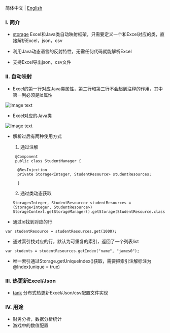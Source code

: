 简体中文 | [English](./README.md)

### Ⅰ. 简介

- [storage](https://github.com/zfoo-project/zfoo/blob/main/storage/README.md)
  Excel和Java类自动映射框架，只需要定义一个和Excel对应的类，直接解析Excel，json，csv

- 利用Java动态语言的反射特性，无需任何代码就能解析Excel

- 支持Excel导出json，csv文件

### Ⅱ. 自动映射

- Excel的第一行对应Java类属性，第二行和第三行不会起到注释的作用，其中第一列必须是Id属性

![Image text](../doc/image/storage/storage01.png)

- Excel对应的Java类

![Image text](../doc/image/storage/storage02.png)

- 解析过后有两种使用方式
  1. 通过注解
  ```
   @Component
   public class StudentManager {

    @ResInjection
    private Storage<Integer, StudentResource> studentResources;

    }
  ```
  2. 通过类动态获取
  ```
  Storage<Integer, StudentResource> studentResources = (Storage<Integer, StudentResource>) StorageContext.getStorageManager().getStorage(StudentResource.class);
  ```

- 通过id找到对应的行

```
var studentResource = studentResources.get(1000);
```

- 通过索引找对应的行，默认为可重复的索引，返回了一个列表list

```
var students = studentResources.getIndex("name", "james0");
```

- 唯一索引通过Storage.getUniqueIndex()获取，需要把索引注解标注为@Index(unique = true)

### Ⅲ. 热更新Excel/Json

- [tank](https://github.com/zfoo-project/tank-game-server/blob/main/common/src/main/java/com/zfoo/tank/common/util/HotUtils.java)
  分布式热更新Excel/Json/csv配置文件实现

### Ⅳ. 用途

- 财务分析，数据分析统计
- 游戏中的数值配置
